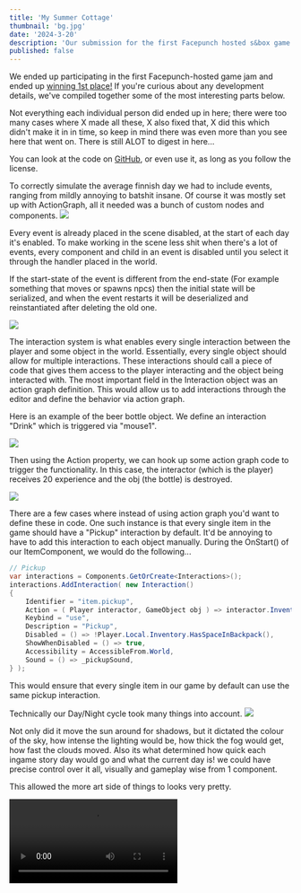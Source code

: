 ```yaml
---
title: 'My Summer Cottage'
thumbnail: 'bg.jpg'
date: '2024-3-20'
description: 'Our submission for the first Facepunch hosted s&box game jam'
published: false
---
```

We ended up participating in the first Facepunch-hosted game jam and ended up [winning 1st place!](https://asset.party/c/gamejam1/results) If you're curious about any development details, we've compiled together some of the most interesting parts below.

Not everything each individual person did ended up in here; there were too many cases where X made all these, X also fixed that, X did this which didn't make it in in time, so keep in mind there was even more than you see here that went on. There is still ALOT to digest in here...

You can look at the code on [GitHub](https://github.com/Small-Fish-Dev/My-Summer-Cottage), or even use it, as long as you follow the license.

<Heading title="Events" caption="by ubre" />
To correctly simulate the average finnish day we had to include events, ranging from mildly annoying to batshit insane. Of course it was mostly set up with ActionGraph, all it needed was a bunch of custom nodes and components.

<Img src="ubres/event_setup.jpg" caption="The Driver Jacket event - by Luke" />

Every event is already placed in the scene disabled, at the start of each day it's enabled. To make working in the scene less shit when there's a lot of events, every component and child in an event is disabled until you select it through the handler placed in the world.

If the start-state of the event is different from the end-state (For example something that moves or spawns npcs) then the initial state will be serialized, and when the event restarts it will be deserialized and reinstantiated after deleting the old one.

<Img src="ubres/event_aliens.jpg" caption="ActionGraph for the UFO event - by Ubre" />

<Heading title="Interaction System" caption="by matek and ceitine" />

The interaction system is what enables every single interaction between the player and some object in the world. Essentially, every single object should allow for multiple interactions. These interactions should call a piece of code that gives them access to the player interacting and the object being interacted with. The most important field in the Interaction object was an action graph definition. This would allow us to add interactions through the editor and define the behavior via action graph.

Here is an example of the beer bottle object. We define an interaction "Drink" which is triggered via "mouse1".

<Img src="beer_interaction.jpg" />

Then using the Action property, we can hook up some action graph code to trigger the functionality. In this case, the interactor (which is the player) receives 20 experience and the obj (the bottle) is destroyed.

<Img src="beer_actiongraph.jpg" />

There are a few cases where instead of using action graph you'd want to define these in code. One such instance is that every single item in the game should have a "Pickup" interaction by default. It'd be annoying to have to add this interaction to each object manually. During the OnStart() of our ItemComponent, we would do the following...

```csharp
// Pickup
var interactions = Components.GetOrCreate<Interactions>();
interactions.AddInteraction( new Interaction()
{
	Identifier = "item.pickup",
	Action = ( Player interactor, GameObject obj ) => interactor.Inventory.GiveItem( this ),
	Keybind = "use",
	Description = "Pickup",
	Disabled = () => !Player.Local.Inventory.HasSpaceInBackpack(),
	ShowWhenDisabled = () => true,
	Accessibility = AccessibleFrom.World,
	Sound = () => _pickupSound,
} );
```

This would ensure that every single item in our game by default can use the same pickup interaction.

<Heading title="Day/Night Cycle" caption="by rndtrash, ubre and matek" />
Technically our Day/Night cycle took many things into account.

<Img src="day_night/component.jpg" />

Not only did it move the sun around for shadows, but it dictated the colour of the sky, how intense the lighting would be, how thick the fog would get, how fast the clouds moved.
Also its what determined how quick each ingame story day would go and what the current day is! we could have precise control over it all, visually and gameplay wise from 1 component.

This allowed the more art side of things to looks very pretty.

<Video src="day_night/dncycle.mp4" />

We used the built-in <a href="https://asset.party/api/Sandbox.Gradient">Gradient</a> and <a href="https://asset.party/api/Sandbox.Curve">Curve</a> types, since they had nice editor widgets that allowed us to iterate quickly over which colors look the best.

<Img src="day_night/gradient.png" />

Fun fact: The game is set in Karigasniemi, a town in the north of Finland. Here in summer, the sun actually <a href="https://en.wikipedia.org/wiki/Midnight_sun">never goes down</a>! That means we didn't need 70% of the Day/Night Cycle Component's functionality. Oh well! ¯\\\_(ツ)\_/¯

<Img src="day_night/sun.png" />

<Heading title="Inventory" caption="by matek, ceitine and gio" />
Going from the UI mock-ups wheatley had made, we began getting together a handsome inventory.
<ImageCollage images={["inventory/base_design.jpg", "inventory/design_additional.jpg", "inventory/context_menu.jpg"]} />

This got us most the way to where we are now in terms of the final layout and the design, it just looked right.
We have the info we need, its clear what everything  is, plus it just looks handsome.

<Img src="inventory/final_inventory.jpg" />

Now the hardest part was making it all function correctly,
we decided to go for the easiest approach we could think of.

Items always exist as gameobjects, when they are equiped or in your inventory, they just get parented to your player object, then are bone-merged if equiped or disabled if in inventory.
So technically all items in your inventory are just disabled at your feet at all times!

Now was the technical part, getting dragging, dropping, interacting and so on working within this ui, and getting our little player render to match our actual player and follow the cursor! A lot of work went into this, and it was worth it, because it just works so well.
<ImageCollage images={["inventory/demo.gif", "inventory/item_inspect.jpg" ]} />

<Heading title="Dialogue System" caption="by matek" />

We didn't have much time, and a dialogue system needed to be implemented. The only thing I knew is that I wanted to use the action graph to drive the dialogue tree behavior. With a perfectly good interaction system already built, I decided to build the dialogue system on top of the interaction system.

Here is an example of one of the dialogue interactions. You define a dialogue interaction very similarly to a regular interaction. It needs a keybind, description, and an action graph function to execute.

<Img src="dialogue_interaction.jpg" />

Then we just use the action graph function to execute any dialogue and move us to any other dialogue stage we need!

<Img src="dialogue_actiongraph.jpg" />

<Heading title="Tools & Gizmos" caption="by ceitine and ubre" />

Ubre and I spent some time adding cool gizmos and tools for our game just to make it faster to push out content. I think they're pretty important considering the fact that we want to keep working on this game in the future.

<ImageCollage images={["hold_tool.jpg", "icon_tool.jpg", "interaction.jpg", "signal_widget.jpg"]} />

These tools helped us during the jam and will continue to do so in the future. We even expanded our interaction system by setting up interaction bounds gizmos. This feature ended up being used only for the slot machine, but perhaps in the future, we'll want to utilize it for more functionality, such as radio buttons.

If you haven't realized already, the action graph played a major part in our ability to produce mass amounts of content for our game.

<Heading h="h3" title="Signal Widget" caption="by ubre" />

We needed a way to connect everything up: Tasks, Interactions, Events, Items, NPC. We experimented a bit, but in the end, the easiest method was the best: Something happens, send a unique signal (string) that identifies what happened to the master, the master checks through each manager to see if there's logic to be run, and let the manager do its thing.

As usual the artists hated this system. It was mostly guesswork, and to know specific signals you had to look through the code and piece things together to get the correct signal.

So I spent an entire day working on Signals, a class which just contains a string, but comes with its own editor widget and is implicitly casted and equal to a string.

Populating the menu was a huge pain, a lot of C# reflection and JSON deserialization was involved, so I had to learn how to do custom JSON Serializers and Deserializers for it.

<ImageCollage images={["ubres/signal_search.jpg", "ubres/signal_events.jpg", "ubres/signal_scene.jpg", "ubres/signal_task.jpg"]} />

<Heading title="UI" caption="by wheatleymf, gio, matek and ceitine" />

Wheatley did some amazing UI designs for everything and the rest of us tried our best to make it look as good as his original mock-ups.

<Heading h="h3" title="Character Creation" caption="by ceitine and wheatleymf" />

Initially, I wasn't sure if the designs were a bit too ambitious for what we could do in a month, but I ended up doing most of the character creation on the first weekend of the contest. I made adjustments and improvements to it throughout the entire contest, though.

Here are the initial mock-ups by Wheatley

<ImageCollage images={["passport_wheatley.jpg", "appearance_wheatley.jpg", "dressing_up_wheatley.jpg", "mugshot_wheatley.jpg"]} />

and the final results in game

<ImageCollage images={["passport.jpg", "appearance.jpg", "dressing_up.jpg", "mugshot.jpg"]} />

<Heading h="h3" title="Day Recap" caption="by ceitine and wheatleymf" />

I asked Wheatley for a day recap screen design, and he sent it over. I didn't question what the "sweet memories" part was supposed to be; I just went with my imagination, and it ended up aligning pretty well with Wheatley's vision.

<ImageCollage images={["day_recap_wheatley.jpg", "day_recap.jpg", "funny_picture_1.jpg", "funny_picture_2.jpg"]} />

I made the code for it really shrimple, so that you could easily capture moments from ActionGraph or code. Here's an example of how the big fish catches are captured.

```csharp
var range = definition.GetComponent<Fish>().Get<RangedFloat>( "WeightRange" );
if ( weight >= range.y * 0.3f ) // Has to be atleast 30% of max weight.
{
	var caption = Game.Random.FromArray( fishingCaptions )
		.Replace( "%w", (record.MaxWeight / 1000f).ToString() )
		.Replace( "%s", species );
	var delay = Game.Random.Int( 0, 400 );
	GameTask.RunInThreadAsync( async () =>
	{
		await GameTask.Delay( delay );
		CaptureMemory( caption, "big_catch" );
	} );
}
```

<Heading title="Player" caption="by Grodbert" />

Most of the player was actually done around the time "Sauna" was first conceived, since Ceitine needed a player for his project. Compared to my later animation work, the player's are noticeably wonky and snappy.

The model, walking, running, crouching, jumping, and the fatness morphs were already done. To finnish it, I added the rest of what a player model needs, stuff like holding, interacting, height, weapons, and even an unused feature to control penis length.

<Video src="grods/player.mp4" />

Since the camera was attached to the world model's head, I wasn't given much freedom with the movements in the animations, which resulted in some tame looking attacks, actions, and poses. Hopefully our next project will have a separate first/third person.

<Heading title="Clothing" caption="by Luke" />

I did all the clothing, jumped right in i created a list of everything i wanted to make, and took in the occasional request. 
In total, counting re-skins and coloured variations, I did around 96 pieces of clothing.

<ImageCollage images={["clothing1.jpg", "clothing2.jpg", "clothing3.jpg", "clothing4.jpg", "clothing5.jpg",]} />

I did 1 massive shortcut that you may notice in the final models...
NO high poly, only base low poly, and then painting in height folds in substance painter, you may notice it, but the low-res crunch hides most of that ugliness of it not being right.
Made way more clothes with this method.
<Img src="lukes/clothing_folds.jpg" />

I also made massive use of a Blender plugin called ["Mesh Data Transfer"](https://mmemoli.gumroad.com/l/tOKEh). Since we have a fatness morph and needed clothing to also accommodate fatness, here is an example of it working. It worked perfectly almost every time!

<Img src="morph_transfer.gif" />

Then i finally would just set up clothing prefabs and icons so they can be used in game.


<Heading title="Props, items and props", caption="by Luke, wheatleymf & cyberagent" />

<Heading h="h3" title="Lukes" />

I just gathered a list of many useful props as i could think of and made them. I also kept stealing props from Wheatley's list and making them to give him time on the map. Overall, if someone said "hey we need X model," I would just quickly bang it out in an hour or two, and that's how all these models came to be.

4-5 existing models got re-used, but I ended up changing their geometry and re-texturing on most of them. But everything else was made with these 2 hands of mine in that 4 week period.

<ImageCollage images={["lukes/props1.jpg", "lukes/props2.jpg", "lukes/props3.jpg", "lukes/props4.jpg", "lukes/props5.jpg", "lukes/items.jpg" ]} />
Reskins of posters and store signs were mostly all Wheatley's doing + 1 design by shlako, total credit to them!

<Heading h="h3" title="Wheatley's" />

I've made few props as well. I was much slower at doing them, but I've made stuff like electrical box with Ape Tavern reference, trash bin, character creation things like passport, tablet & mugshot, as well as these three things.

<Img src="whmf/props.png" />

<Heading h="h3" title="Cyber's" />

I am still relatively new too modelling, texturing is a big thing i needed to learn for this jam, so learning from the other artists, i looked at how they did it, and decided for now to just do it in photoshop.

<ImageCollage images={["cyberairhorn.png", "cyberammo.png", "cyberaxe.png", "cybercollage.png", "cybercrate.png", "cyberflash.png", "cybermeat.png" ]} />

In Photoshop i set the mode to indexed color. This would create a really good effect, as you can see on most of my models they came out to be very stylized as consistent to what we needed as we could.

In the future, I want to try what Wheatley does, by making high-quality models, then compressing them down. I think it gives it a really high-quality look even though it's PSX style. It's something new and fresh.


<Heading title="Animals" caption="by Grodbert" />

The forest needed some life, and I needed some work, so Ceitine gave me a list of typical Finnish animals: Elk, Foxes, and Hares. Unfortunately, nobody told me that in Finland they call Moose "Elks." Luckily, my plan was to have a versatile base and retexture to add more variety: Reindeers, Moose, and actual Elks, even though they aren't found in Finland. But nobody will care!

Hares were useful "early game" animals that could be killed with the BB gun, and Foxes hunt hares and steal your fish. I'm happy I got to practice a lot with sculpting, rigging, and animating; I was really lacking in those departments.

<ImageCollage images={["grods/elkanims.gif", "grods/hareanims.gif", "grods/foxanims.gif"]} />

<Heading title="Environment Art" caption="by wheatleymf" />

I ended up making environment art for this game, as well as UI design. That includes a bunch of materials, some hard surface props, some nature props like rocks, cliffs, and trees, the whole UI, and some shader work like terrain and cliff shaders.

<Heading h="h3" title="Terrain" />

Terrain used in "My Summer Cottage" is a custom implementation that is done mostly in Hammer. When we started working on this game, Matt's terrain system wasn't released yet, so it made sense to rely on ourselves. There were many experiments with it -- chunking, procedural grass with distance and frustum culling, and some other fancy things, but after all, the final terrain is just one big mesh. It's lazy, it's stupid, but it was a thing that worked best and didn't require too much time to implement into the game.

<Img src="whmf/terrain.png" />

Terrain is done in **World Creator 2**. Once it's done, I'd just export the .obj file and splat map image, then finalize it in Blender. The resolution of this mesh was low enough to effortlessly add it into Hammer, and when I needed to adjust the terrain for buildings and cliffs, I could easily convert the model into editable Hammer mesh with no issues. I really, really like this feature.

I've added a few little details into the shader as well so it wouldn't look too bad, such as color variance and shoreline wetness so it'd look "wet" at the water level.

<Video src="whmf/sbox-dev_dXuyFSVnmc.mp4" />
<Video src="whmf/sbox-dev_eTEqv5U0nB.mp4" />

As for textures and other stuff, it was done with a quickly crafted shader. Nothing fancy about it -- you just import splat data in RGBA format and then set up each splat color, normal, and roughness maps. To avoid stretching on slopes, terrain uses triplanar mapping. For slightly better shading and details, I've added pre-baked normal and AO maps from a higher resolution version of this terrain mesh.

<Heading h="h3" title="Materials" />

All materials are done in Substance Designer, and as some of you might already know, all of them were initially made in 2K resolution. Why? Well, it's just easier to add details and generate more accurate AO maps when your heightmap is in high resolution. Let me show you some of my favourite ones.

<Img src="whmf/materials.jpg" />

Once a new material is complete, I'd go to Photoshop and process each texture. I'd combine albedo and AO maps, downscale to 256x256, then apply indexed colors. Sometimes I did that with normal and roughness maps too. To reduce inaccurate and "blurry" normals, I often had to disable normal map compression in material settings. That's probably not a good idea, but I hope it wasn't too bad considering that the total size of My Summer Cottage is ~300MB.

Most materials (in their original resolution) will be later uploaded to asset.party. I can't promise an exact date though, as I'm still dealing with fever dreams about Hammer and trying to solve issues I've encountered this month.

<Heading h="h3" title="Nature — Foliage" />
<ImageCollage images={["whmf/trees2.jpg", "whmf/trees1.jpg"]} />

Hunting is an important part of the game, so the forest had to look at least somewhat acceptable. So I made 7 tree variants: three types of oak trees and four spruce trees. Oak trees were mainly used in areas like the town and cottages, while spruce trees were in the "wild" area. I also wanted to do grass, but unfortunately, I couldn't come up with a nice solution for it before we ran out of time. I'll try figuring this out later.

<Heading h="h3" title="Nature — Cliffs and Rocks" />
<Img src="whmf/rocks.jpg" />

Something I knew should be added are cliffs and rocks. Rocks are made with Blender and stack of Displace modifiers with voronoi & other noise generators. But there's also a cliff shader and it's a little bit more conchplex.

<Video src="whmf/sbox-dev_fFTPvJPZNi.mp4" />

I wrote a cliff shader that would improve control over their visuals. Basically, first I do a high-poly cliff mesh in blender, bake it into game-ready lowpoly variant, make LODs. Then, since I do everything in Marmoset Toolbag, I'm also creating there 3 mesh data maps - peaks (curvature), cavity map and direction map. That's it, nothing else for this cliff required! Actual textures and other stuff on this mesh are applied with a shader. This is how material editor looks like.

<ImageCollage images={["whmf/cliffshader.png", "whmf/cliffshader2.png"]} />

Cliff shader will be uploaded to asset.party later, too. There are a few things I'd like to improve before that, and provide better documentation how to use it and how can you generate mesh data maps.

<Heading h="h3" title="Town" />
<Img src="whmf/town.png" />

Town was done in a super short amount of time so forgive me for making it look pretty bland and empty. I've started with adding buildings that are important for the gameplay -- gas station, shop, bar, and fishing shop. Once shape was complete, I have finnished texturing on the next day and then moved onto filling the entire town with decorative buildings and apartments.

<ImageCollage images={["whmf/town3.png", "whmf/town2.png", "whmf/town1.png"]} />

Nearly everything is filled with props made by Luke, he really saved my ass here and helped to make town feel more like a... town. Some stuff like trash bags, road signs and mail boxes are made by Cyber. Working with such limited timeframes takes many hours and it can feel pressuring, so I couldn't resist adding some dumb easter eggs.

<Img src="whmf/things.png" />

I don't think anybody asked me to make the town as large as I did, because initially the plan was just a market, gas station and few points of interest, not an actual town. But I believed that we can do better stuff than just few shitshacks. I had like 4-5 hours of sleep last week and it did fuck up my health a little though. I'm getting old...

<Heading h="h3" title="Police Station" />
This game technically begins with police discovering you butt naked in forest, with no documents with you. That's the entire reason why you have to give your character a name, appearance and choose some starter clothes. Let me show you something that wasn't used in final game though — a corridor. You'd start in one of these cells and then follow the police officer.

<ImageCollage images={["whmf/police1.png", "whmf/police2.png"]} />

This was the first map thing I've made for this game, and it was quite helpful to decide which materials I need to add into the game. This is where Luke and I made first batch of props that I'd later use everywhere on the map.

<Img src="whmf/police3.png" />

<Heading title="Particles" caption="by Luke" />
Initially, we utilized legacy particles, but encountered issues with particle positions resetting to the world origin and occasional extreme random sporadic lag when setting control points.

So instead I taught myself the new particle system and attempted to work around its limitations. While I'm not entirely satisfied with the results and felt restricted, it serves its purpose.

Additionally, I created custom sprites for our particles, including both animated and static variations.

Here are the final particles, along with some unused particles.
<ImageCollage images={["particles/blood.gif", "particles/coins.gif", "particles/dirrect_steam.gif", "particles/floor_steam.gif", "particles/dust.gif", "particles/piss.gif", "particles/piss_indication.gif", "particles/splash.gif", "particles/stinky.gif", "particles/twinkle.gif", "particles/rain.gif" ]} />

<Heading title="NPCs" caption="by ubre" />
NPCs were a huge headache, as with every gamejam I spent an absurd amount of time on it.

First off there's the question of pathfinding, our NPCs don't use pathfinding because Navmesh doesn't generate on such a big and conchplex map, we could've gotten away with it if there were no trees.
What I implemented instead is an obstacle avoidance behaviour which surprisingly works well in our setting: It won't solve mazes, but it will enter buildings and avoid anything that's in the way.

Unfortunately it's expensive, I can't just snap the NPC on the navmesh which already took collisions and terrain into account.
I have to actually check what's around the NPC and use a very expensive MoveHelper to make it navigate the world, which is why you lag inside of the city despite the aggressive culling, we can't really have more than 5 active NPCs without the FPS being impacted. In the future I'll rework it not to use MoveHelpers which are usually reserved for player controllers.

For the actual brain of the NPC, ActionGraph was the choice from the beginning, but I initially bit off more than I could chew by attempting to implement a full-on behaviour tree inside of it.

When that and all other options didn't work out, I wrote down everything NPCs needed to do and realized it wasn't much, so I just had the following actions to attach ActionGraphs to: `OnIdle`, `OnEnemyDetected`, `OnEnemyAttacked`, `OnEnemyEscaped`, `OnSpawn`, `OnDeath`. Everything else was either a node or property.

<ImageCollage images={["ubres/peeper_follow.jpg", "ubres/peeper_escape.jpg"]} />
The logic for the creepy peeper following you and the logic for attacking you

<Heading title="Yapping" caption="by Cyberagent" />

I wrote a lot of story tasks, that sorta made it in, but due to time constraints, a lot didn't end up making it in. In a future update, I am going to get with everyone and add all the story tasks.
Here is a glimpse of what's  to come.
<Img src="https://i.imgur.com/1MPyjjg.png" />

I want to be a big studio game designer/producer one day, so I tried to do a lot of play-testing and feedback to my team on what I think would make it, and what wouldn't, as well as suggesting mechanics to add to make the game more interesting.

Don't get me wrong. Small Fish is a strong group, and we have many talented people. Way more talented than me, but I got a little nervous towards the last couple weeks that we weren't play testing enough. So I made it my lifes goal to test whenever possible and give feedback on errors and scope creep. I also tried to keep everyone's  head on straight about what they could and couldn't  do. I wanted to make sure we could keep the project within the scope we had set for it.

I don't know if I managed to help out by all the micro managing I did on everyone, but I like to think that it helped greatly and made everyone realize what we could feasibly get done in time.

Other than that I am so proud of the work we did. My group is so talented and I am filled with joy everyday to be apart of it, and how special the group is makes me happier than i've ever been.

Thank you Small Fish.

<Heading title="Shaders" caption="by ceitine, matek, wheatleymf and Luke" />
Ceitine set up various shaders for this project, for the low precision vertex snapping effect, and to have point filtering. You can find many many examples of that online, its nothing new.
However there was issues with the shadow pass combined and transparency, so Luke went through and cleared up some issues surrounding that.

Wheatley also set up shader stuff for his terrain inwhich you can read more about in that section of this blog.

Ceitine also set up dithering post processing, again nothing ground breaking but it really helps to sell the style we go for.
Here an exaggerated  example.

<ImageCollage images={["no_dither.jpg", "dither.jpg"]} />

<Heading h="h3" title="Censoring" caption="by ceitine" />

I made a shrimple way to censor any GameObject with a ModelRenderer. All you needed to do was:
1. Add the EyeProtector component to your main CameraComponent.
2. Add a CensorComponent to any GameObject.
3. Boom, your ModelRenderer is now completely censored!

I salvaged a lot of the s&box highlight object shader and used that to make the shader.
<ImageCollage images={["censored.jpg", "censor_camera.jpg", "censor_model.jpg"]} />

<Heading title="What comes after?" caption="by ubre" />

We'll be taking a break for a while, and I'll get back to Fish School soon after.

As for My Summer Cottage, we eventually plan on releasing it on Steam, but there's a lot of work left to do.
We have a lot that was scrapped, including systems and a story, some of these are already in the game but not hooked up to anything!

We want to first fix any leftover bugs, work on the performance as much as we can, and then expand some systems so they're not shit.
Initially we planned on having hundreds of events and a month long story, but clearly we never got that far.
We have it all written down too! So what's left now is to implement it all.

See you soon!

`&gt;&lt;&#40;&#40;&#40;&deg;&gt;`

<ImageCollage images={["anything_your_heart_desires.png", "anything_your_heart_desires.png", "anything_your_heart_desires.png", "anything_your_heart_desires.png", "anything_your_heart_desires.png", "anything_your_heart_desires.png", "anything_your_heart_desires.png" ]} />